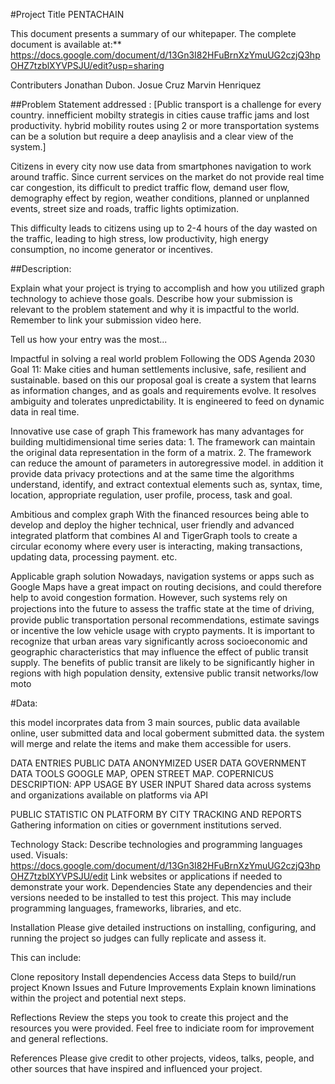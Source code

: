 


#Project Title PENTACHAIN

This document presents a summary of our whitepaper. The complete document is available at:** https://docs.google.com/document/d/13Gn3I82HFuBrnXzYmuUG2czjQ3hpOHZ7tzblXYVPSJU/edit?usp=sharing

Contributers Jonathan Dubon. Josue Cruz Marvin Henriquez

##Problem Statement addressed :
[Public transport is a challenge for every country. innefficient mobilty strategis in cities cause traffic jams and lost productivity. hybrid mobility routes using 2 or more transportation systems can be a solution but require a deep anaylisis and a clear view of the system.]

Citizens in every city now use data from smartphones navigation to work around traffic. Since current services on the market do not provide real time car congestion, its difficult to predict traffic flow, demand user flow, demography effect by region, weather conditions, planned or unplanned events, street size and roads, traffic lights optimization.

This difficulty leads to citizens using up to 2-4 hours of the day wasted on the traffic, leading to high stress, low productivity, high energy consumption, no income generator or incentives. 

##Description:

Explain what your project is trying to accomplish and how you utilized graph technology to achieve those goals. Describe how your submission is relevant to the problem statement and why it is impactful to the world. Remember to link your submission video here.

Tell us how your entry was the most...

Impactful in solving a real world problem Following the ODS Agenda 2030 Goal 11: Make cities and human settlements inclusive, safe, resilient and sustainable. based on this our proposal goal is create a system that learns as information changes, and as goals and requirements evolve. It resolves ambiguity and tolerates unpredictability. It is engineered to feed on dynamic data in real time.

Innovative use case of graph This framework has many advantages for building multidimensional time series data: 1. The framework can maintain the original data representation in the form of a matrix. 2. The framework can reduce the amount of parameters in autoregressive model. in addition it provide data privacy protections and at the same time the algorithms understand, identify, and extract contextual elements such as, syntax, time, location, appropriate regulation, user profile, process, task and goal.

Ambitious and complex graph With the financed resources being able to develop and deploy the higher technical, user friendly and advanced integrated platform that combines AI and TigerGraph tools to create a circular economy where every user is interacting, making transactions, updating data, processing payment. etc.

Applicable graph solution Nowadays, navigation systems or apps such as Google Maps have a great impact on routing decisions, and could therefore help to avoid congestion formation. However, such systems rely on projections into the future to assess the trafﬁc state at the time of driving, provide public transportation personal recommendations, estimate savings or incentive the low vehicle usage with crypto payments. It is important to recognize that urban areas vary significantly across socioeconomic and geographic characteristics that may influence the effect of public transit supply. The benefits of public transit are likely to be significantly higher in regions with high population density, extensive public transit networks/low moto

#Data: 

this model incorprates data from 3 main sources, public data available online, user submitted data and local goberment submitted data. the system will merge and relate the items and make them accessible for users. 



DATA ENTRIES PUBLIC DATA ANONYMIZED USER DATA GOVERNMENT DATA TOOLS GOOGLE MAP, OPEN STREET MAP. COPERNICUS DESCRIPTION: APP USAGE BY USER INPUT Shared data across systems and organizations available on platforms via API

PUBLIC STATISTIC ON PLATFORM BY CITY TRACKING AND REPORTS Gathering information on cities or government institutions served.

Technology Stack: Describe technologies and programming languages used. Visuals: https://docs.google.com/document/d/13Gn3I82HFuBrnXzYmuUG2czjQ3hpOHZ7tzblXYVPSJU/edit Link websites or applications if needed to demonstrate your work. Dependencies State any dependencies and their versions needed to be installed to test this project. This may include programming languages, frameworks, libraries, and etc.

Installation Please give detailed instructions on installing, configuring, and running the project so judges can fully replicate and assess it.

This can include:

Clone repository Install dependencies Access data Steps to build/run project Known Issues and Future Improvements Explain known liminations within the project and potential next steps.

Reflections Review the steps you took to create this project and the resources you were provided. Feel free to indiciate room for improvement and general reflections.

References Please give credit to other projects, videos, talks, people, and other sources that have inspired and influenced your project.

